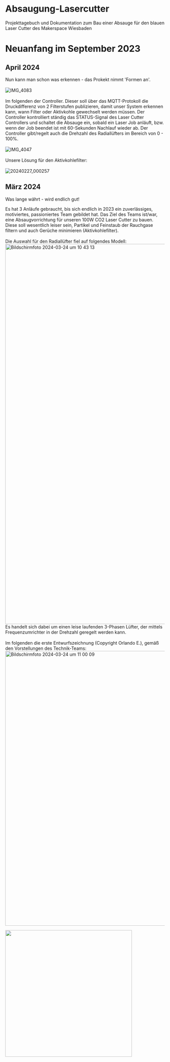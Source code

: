 # Absaugung-Lasercutter
Projekttagebuch und Dokumentation zum Bau einer Absauge für den blauen Laser Cutter des Makerspace Wiesbaden
# Neuanfang im September 2023
## April 2024
Nun kann man schon was erkennen - das Prokekt nimmt 'Formen an'.<br><br>
![IMG_4083](https://github.com/makerspace-wi/Absaugung-Lasercutter/assets/42463588/7caaabd1-d47c-443e-bb37-2cc0cce74798)
<br><br>
Im folgenden der Controller. Dieser soll über das MQTT-Protokoll die Druckdifferenz von 2 Filterstufen publizieren, damit unser System erkennen kann, wann Filter oder Aktivkohle gewechselt werden müssen. Der Controller kontrolliert ständig das STATUS-Signal des Laser Cutter Controllers und schaltet die Absauge ein, sobald ein Laser Job anläuft, bzw. wenn der Job beendet ist mit 60-Sekunden Nachlauf wieder ab. Der Controller gibt/regelt auch die Drehzahl des Radiallüfters im Bereich von 0 - 100%.<br><br>
![IMG_4047](https://github.com/makerspace-wi/Absaugung-Lasercutter/assets/42463588/85fd7a4b-b50c-48e3-a376-77f0b59643b4)
<br><br>
Unsere Lösung für den Aktivkohlefilter:
<br><br>
![20240227_000257](https://github.com/makerspace-wi/Absaugung-Lasercutter/assets/42463588/6fd59ab0-0fc3-42bd-ba91-f598edced4b1)
## März 2024
Was lange währt - wird endlich gut!

Es hat 3 Anläufe gebraucht, bis sich endlich in 2023 ein zuverlässiges, motiviertes, passioniertes Team gebildet hat. Das Ziel des Teams ist/war, eine Absaugvorrichtung für unseren 100W CO2 Laser Cutter zu bauen.
Diese soll wesentlich leiser sein, Partikel und Feinstaub der Rauchgase filtern und auch Gerüche minimieren (Aktivkohlefilter).
<br><br>
Die Auswahl für den Radiallüfter fiel auf folgendes Modell:
<img width="1201" alt="Bildschirmfoto 2024-03-24 um 10 43 13" src="https://github.com/makerspace-wi/Absaugung-Lasercutter/assets/42463588/28276b9f-f6ed-42b6-bb7f-64bb34a18ba6">
<br>Es handelt sich dabei um einen leise laufenden 3-Phasen Lüfter, der mittels Frequenzumrichter in der Drehzahl geregelt werden kann.
<br><br>
Im folgenden die erste Entwurfszeichnung (Copyright Orlando E.), gemäß den Vorstellungen des Technik-Teams:<br>
<img width="868" alt="Bildschirmfoto 2024-03-24 um 11 00 09" src="https://github.com/makerspace-wi/Absaugung-Lasercutter/assets/42463588/21055f00-2300-48db-9dea-afb4f44dce12">

<img src="https://user-images.githubusercontent.com/42463588/142736131-a84f6ed4-6690-4161-a7e6-33251ddabb04.jpg" width="400">


